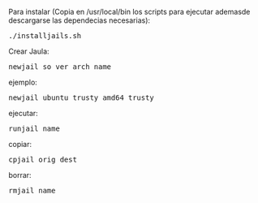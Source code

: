 Para instalar (Copia en /usr/local/bin los scripts para ejecutar ademasde descargarse las dependecias necesarias):
<pre>
./installjails.sh 
</pre>


Crear Jaula:
<pre>
newjail so ver arch name
</pre>

ejemplo:
<pre>
newjail ubuntu trusty amd64 trusty
</pre>

ejecutar:
<pre>
runjail name
</pre>

copiar:
<pre>
cpjail orig dest
</pre>

borrar:
<pre>
rmjail name
</pre>



